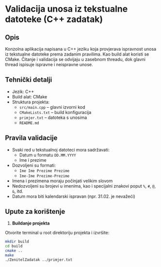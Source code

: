 # Validacija unosa iz tekstualne datoteke (C++ zadatak)

## Opis

Konzolna aplikacija napisana u C++ jeziku koja provjerava ispravnost unosa iz tekstualne datoteke prema zadanim pravilima. Kao build alat koristi se CMake. Čitanje i validacija se odvijaju u zasebnom threadu, dok glavni thread ispisuje ispravne i neispravne unose.

## Tehnički detalji

- Jezik: C++
- Build alat: CMake
- Struktura projekta:
  - `src/main.cpp` – glavni izvorni kod
  - `CMakeLists.txt` – build konfiguracija
  - `primjer.txt` – datoteka s unosima
  - `README.md` 

## Pravila validacije

- Svaki red u tekstualnoj datoteci mora sadržavati:
  - Datum u formatu `DD.MM.YYYY`
  - Ime i prezime
- Dozvoljeni su formati:
  - `Ime Ime Prezime Prezime`
  - `Ime-Ime Prezime-Prezime`
- Imena i prezimena moraju počinjati velikim slovom
- Nedozvoljeni su brojevi u imenima, kao i specijalni znakovi poput `%`, `#`, `@`, `&`, itd.
- Datum mora biti kalendarski ispravan (npr. 31.02. je nevažeći)

## Upute za korištenje

1. **Buildanje projekta**

Otvorite terminal u root direktoriju projekta i izvršite:

```bash
mkdir build
cd build
cmake ..
make
./ZenitelZadatak ../primjer.txt
